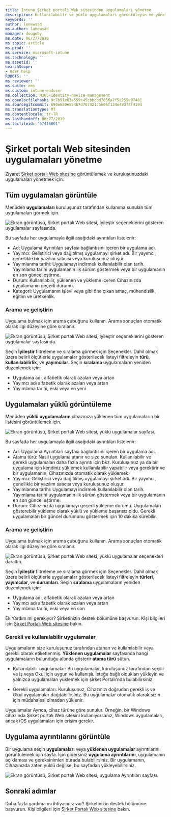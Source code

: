 ```yaml
---
title: Intune Şirket portalı Web sitesinden uygulamaları yönetme
description: Kullanılabilir ve yüklü uygulamaları görüntüleyin ve yönetin
keywords: ''
author: lenewsad
ms.author: lanewsad
manager: dougeby
ms.date: 06/27/2019
ms.topic: article
ms.prod: ''
ms.service: microsoft-intune
ms.technology: ''
ms.assetid: ''
searchScope:
- User help
ROBOTS: ''
ms.reviewer: ''
ms.suite: ems
ms.custom: intune-enduser
ms.collection: M365-identity-device-management
ms.openlocfilehash: 9c7b91e63a559c45cbbcbd7056a7f5e259e07481
ms.sourcegitcommit: 690e680e854b7d707421c5e06f134e493f4f4194
ms.translationtype: MT
ms.contentlocale: tr-TR
ms.lasthandoff: 06/27/2019
ms.locfileid: "67416861"
---
```

# <a name="manage-apps-from-the-company-portal-website"></a>Şirket portalı Web sitesinden uygulamaları yönetme 
Ziyaret [Şirket portalı Web sitesine](https://portal.manage.microsoft.com) görüntülemek ve kuruluşunuzdaki uygulamaları yönetmek için. 

## <a name="view-all-apps"></a>Tüm uygulamaları görüntüle  
Menüden **uygulamaları** kuruluşunuz tarafından kullanıma sunulan tüm uygulamaları görmek için. 

   ![Ekran görüntüsü, Şirket portalı Web sitesi, İyileştir seçeneklerini gösteren uygulamalar sayfasında.](./media/intune-view-apps-1907.png)  

Bu sayfada her uygulamayla ilgili aşağıdaki ayrıntıları listelenir:  

* Ad: Uygulama Ayrıntıları sayfası bağlantısını içeren bir uygulama adı.
* Yayımcı: Geliştirici veya dağıtılmış uygulamayı şirket adı. Bir yayımcı, genellikle bir yazılım satıcısı veya kuruluşunuz oluşur.  
* Yayımlanma tarihi: Uygulamayı indirmek kullanılabilir olan tarih. Yayımlama tarihi uygulamanın ilk sürüm göstermek veya bir uygulamanın en son güncelleştirme.
* Durum: Kullanılabilir, yüklenen ve yükleme içeren Cihazınızda uygulamanın geçerli durumu. 
* Kategori: Uygulamanın işlevi veya gibi öne çıkan amaç, mühendislik, eğitim ve üretkenlik.  

### <a name="search-and-refine"></a>Arama ve geliştirin   

Uygulama bulmak için arama çubuğunu kullanın. Arama sonuçları otomatik olarak ilgi düzeyine göre sıralanır.  

   ![Ekran görüntüsü, Şirket portalı Web sitesi, İyileştir seçeneklerini gösteren uygulamalar sayfasında.](./media/intune-refine-all-apps-1907.png)  

Seçin **İyileştir** filtreleme ve sıralama görmek için Seçenekler. Dahil olmak üzere belirli ölçütlerle uygulamalar gösterilecek listeyi filtreleyin **türü**, **kullanılabilirlik**, ve **yayımcılar**. Seçin **sıralama** uygulamaların yeniden düzenlemek için:

* Uygulama adı, alfabetik olarak azalan veya artan 
* Yayımcı adı alfabetik olarak azalan veya artan 
* Yayımlama tarihi, eski veya en yeni  

## <a name="view-installed-apps"></a>Uygulamaları yüklü görüntüleme  
Menüden **yüklü uygulamaların** cihazınıza yüklenen tüm uygulamaların bir listesini görüntülemek için.  

   ![Ekran görüntüsü, Şirket portalı Web sitesi, yüklü uygulamalar sayfası.](./media/intune-installed-apps-1907.png)  


Bu sayfada her uygulamayla ilgili aşağıdaki ayrıntıları listelenir:  

* Ad: Uygulama Ayrıntıları sayfası bağlantısını içeren bir uygulama adı.
* Atama türü: Nasıl uygulama atanır ve size sunulan. Kullanılabilir ve gerekli uygulamaları daha fazla ayrıntı için bkz. Kuruluşunuz ya da bir uygulama için kendiniz yüklemek kullanılabilir yapabilir veya gerektirir ve bir uygulamanın, Cihazınızda otomatik olarak yüklemek.  
* Yayımcı: Geliştirici veya dağıtılmış uygulamayı şirket adı. Bir yayımcı, genellikle bir yazılım satıcısı veya kuruluşunuz oluşur.  
* Yayımlanma tarihi: Uygulamayı indirmek kullanılabilir olan tarih. Yayımlama tarihi uygulamanın ilk sürüm göstermek veya bir uygulamanın en son güncelleştirme.
* Durum: Cihazınızda uygulamayı geçerli yükleme durumu. Uygulamaları gösterebilir yükleme olarak yüklü ve yükleme başarısız oldu. Gerekli uygulamaları bir güncel durumunu göstermek için 10 dakika sürebilir.  

### <a name="search-and-refine"></a>Arama ve geliştirin  

Uygulama bulmak için arama çubuğunu kullanın. Arama sonuçları otomatik olarak ilgi düzeyine göre sıralanır.  

   ![Ekran görüntüsü, Şirket portalı Web sitesi, yüklü uygulamalar seçenekleri daraltın.](./media/intune-installed-refine-1907.png)  

Seçin **İyileştir** filtreleme ve sıralama görmek için Seçenekler. Dahil olmak üzere belirli ölçütlerle uygulamalar gösterilecek listeyi filtreleyin **türleri**, **yayımcılar**, ve **durumları**. Seçin **sıralama** uygulamaların yeniden düzenlemek için:

* Uygulama adı, alfabetik olarak azalan veya artan  
* Yayımcı adı alfabetik olarak azalan veya artan  
* Yayımlama tarihi, eski veya en son  

Ek Yardım mı gerekiyor? Şirketinizin destek bölümüne başvurun. Kişi bilgileri için [Şirket Portalı Web sitesine](https://go.microsoft.com/fwlink/?linkid=2010980) bakın.  

### <a name="available-and-required-apps"></a>Gerekli ve kullanılabilir uygulamalar
Uygulamaların size kuruluşunuz tarafından atanan ve kullanılabilir veya gerekli olarak etiketlenmiş. **Yüklenen uygulamalar** sayfasında hangi uygulamaların bulunduğu altında gösterir **atama türü** sütun. 


* Kullanılabilir uygulamalar: Bu uygulamalar, kuruluşunuz tarafından seçilir ve iş veya Okul için uygun ve kullanışlı. İsteğe bağlı oldukları yükleyin ve yalnızca uygulamaları yüklemek için şirket Portalı'nda bulabilirsiniz. 

* Gerekli uygulamaları: Kuruluşunuz, Cihazınızı doğrudan gerekli iş ve Okul uygulamalar dağıtabilirsiniz. Bu uygulamalar otomatik olarak sizin için müdahalesi olmadan yüklenir. 

Uygulamalar Ayrıca, cihaz türüne göre sunulur. Örneğin, bir Windows cihazında Şirket portalı Web sitesini kullanıyorsanız, Windows uygulamaları, ancak iOS uygulamaları için erişim gerekir.  

## <a name="view-app-details"></a>Uygulama ayrıntılarını görüntüle  
Bir uygulama seçin **uygulamaları** veya **yüklenen uygulamalar** ayrıntılarını görüntülemek için sayfa. İçin gidersiniz **uygulama ayrıntılarını**, uygulamanın açıklaması ve gereksinimleri burada bulabilirsiniz. Bir uygulamanın, Cihazınızda zaten yüklü değilse, bu sayfadan yükleyebilirsiniz. 


   ![Ekran görüntüsü, Şirket portalı Web sitesi, uygulama Ayrıntıları sayfası.](./media/intune-app-details-1907.png)  

## <a name="next-steps"></a>Sonraki adımlar
Daha fazla yardıma mı ihtiyacınız var? Şirketinizin destek bölümüne başvurun. Kişi bilgileri için [Şirket Portalı Web sitesine](https://go.microsoft.com/fwlink/?linkid=2010980) bakın.  
